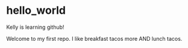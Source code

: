# hello_world
Kelly is learning github! 

Welcome to my first repo. I like breakfast tacos more AND lunch tacos. 
